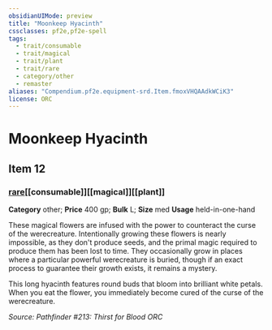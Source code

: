 ```yaml
---
obsidianUIMode: preview
title: "Moonkeep Hyacinth"
cssclasses: pf2e,pf2e-spell
tags:
  - trait/consumable
  - trait/magical
  - trait/plant
  - trait/rare
  - category/other
  - remaster
aliases: "Compendium.pf2e.equipment-srd.Item.fmoxVHQAAdkWCiK3"
license: ORC
---
```

# Moonkeep Hyacinth
## Item 12
### [rare](rare "Rare Rarity Trait")[[consumable]][[magical]][[plant]]

**Category** other; 
**Price** 400 gp; 
**Bulk** L; **Size** med
**Usage** held-in-one-hand

These magical flowers are infused with the power to counteract the curse of the werecreature. Intentionally growing these flowers is nearly impossible, as they don't produce seeds, and the primal magic required to produce them has been lost to time. They occasionally grow in places where a particular powerful werecreature is buried, though if an exact process to guarantee their growth exists, it remains a mystery.

This long hyacinth features round buds that bloom into brilliant white petals. When you eat the flower, you immediately become cured of the curse of the werecreature.

*Source: Pathfinder #213: Thirst for Blood*
*ORC*